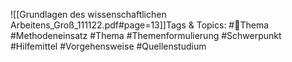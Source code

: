 
![[Grundlagen des wissenschaftlichen Arbeitens_Groß_111122.pdf#page=13]]Tags & Topics:
   #Thema
   #Methodeneinsatz
   #Thema
   #Themenformulierung
   #Schwerpunkt
   #Hilfemittel
   #Vorgehensweise
   #Quellenstudium